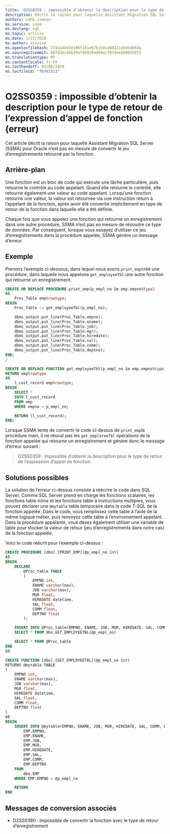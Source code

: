```yaml
---
title: 'O2SS0359 : impossible d’obtenir la description pour le type de retour de l’expression d’appel de fonction (erreur)'
description: Décrit la raison pour laquelle Assistant Migration SQL Server (SSMA) pour Oracle n’est pas en mesure de convertir le jeu d’enregistrements retourné par la fonction.
authors: nahk-ivanov
ms.service: ssma
ms.devlang: sql
ms.topic: article
ms.date: 1/22/2020
ms.author: alexiva
ms.openlocfilehash: 7741a4b47e10bf1b1e67b1b4ce8d221ebd54654a
ms.sourcegitcommit: b87d36c46b39af8b929ad94ec707dee8800950f5
ms.translationtype: MT
ms.contentlocale: fr-FR
ms.lasthandoff: 02/08/2020
ms.locfileid: "76762513"
---
```

# <a name="o2ss0359-cannot-get-description-for-return-type-of-function-call-expression-error"></a>O2SS0359 : impossible d’obtenir la description pour le type de retour de l’expression d’appel de fonction (erreur)

Cet article décrit la raison pour laquelle Assistant Migration SQL Server (SSMA) pour Oracle n’est pas en mesure de convertir le jeu d’enregistrements retourné par la fonction.

## <a name="background"></a>Arrière-plan

Une fonction est un bloc de code qui exécute une tâche particulière, puis retourne le contrôle au code appelant. Quand elle retourne le contrôle, elle retourne également une valeur au code appelant. Lorsqu’une fonction retourne une valeur, la valeur est retournée via une instruction return à l’appelant de la fonction, après avoir été convertie implicitement en type de retour de la fonction dans laquelle elle a été définie.

Chaque fois que vous appelez une fonction qui retourne un enregistrement dans une autre procédure, SSMA n’est pas en mesure de résoudre ce type de données. Par conséquent, lorsque vous essayez d’utiliser ce jeu d’enregistrements dans la procédure appelée, SSMA génère un message d’erreur.

## <a name="example"></a>Exemple

Prenons l’exemple ci-dessous, dans lequel nous avons `print_emp`créé une procédure, dans laquelle nous appelons `get_employeeTbl` une autre fonction qui retourne un enregistrement.

```sql
CREATE OR REPLACE PROCEDURE print_emp(p_empl_no in emp.empno%type)
AS
    Proc_Table emp%rowtype;
BEGIN
    Proc_Table := get_employeeTbl(p_empl_no);

    dbms_output.put_line(Proc_Table.empno);
    dbms_output.put_line(Proc_Table.ename);
    dbms_output.put_line(Proc_Table.job);
    dbms_output.put_line(Proc_Table.mgr);
    dbms_output.put_line(Proc_Table.hiredate);
    dbms_output.put_line(Proc_Table.sal);
    dbms_output.put_line(Proc_Table.comm);
    dbms_output.put_line(Proc_Table.deptno);
END;
/

CREATE OR REPLACE FUNCTION get_employeeTbl(p_empl_no in emp.empno%type)
RETURN emp%rowtype
AS
    l_cust_record emp%rowtype;
BEGIN
    SELECT *
    INTO l_cust_record
    FROM emp
    WHERE empno = p_empl_no;

    RETURN (l_cust_record);
END;
```

Lorsque SSMA tente de convertir le code ci-dessus de `print_emp`la procédure main, il ne résout pas les `get_emploreeTbl` opérations de la fonction appelée qui retourne un enregistrement et génère donc le message d’erreur suivant :

> O2SS0359 : impossible d’obtenir la description pour le type de retour de l’expression d’appel de fonction

## <a name="possible-remedies"></a>Solutions possibles

La solution de l’erreur ci-dessus consiste à réécrire le code dans SQL Server. Comme SQL Server prend en charge les fonctions scalaires, les fonctions table inline et les fonctions table à instructions multiples, vous pouvez déclarer une `@mytable` table temporaire dans le code T-SQL de la fonction appelée. Dans le code, vous remplissez cette table à l’aide de la même logique métier, puis renvoyez cette table à l’environnement appelant. Dans la procédure appelante, vous devez également utiliser une variable de table pour stocker la valeur de retour (jeu d’enregistrements dans notre cas) de la fonction appelée.

Voici le code réécrit pour l’exemple ci-dessus :

```sql
CREATE PROCEDURE [dbo].[PRINT_EMP](@p_empl_no Int)
AS
BEGIN
    DECLARE
        @Proc_table TABLE
        (
            EMPNO int,
            ENAME varchar(max),
            JOB varchar(max),
            MGR float,
            HIREDATE datetime,
            SAL float,
            COMM float,
            DEPTNO float
        );

    INSERT INTO @Proc_table(EMPNO, ENAME, JOB, MGR, HIREDATE, SAL, COMM, DEPTNO)
    SELECT * FROM dbo.GET_EMPLOYEETBL(@p_empl_no)

    SELECT * FROM @Proc_table
END
GO

CREATE FUNCTION [dbo].[GET_EMPLOYEETBL](@p_empl_no Int)
RETURNS @mytable TABLE
(
    EMPNO int,
    ENAME varchar(max),
    JOB varchar(max),
    MGR float,
    HIREDATE datetime,
    SAL float,
    COMM float,
    DEPTNO float
)
AS
BEGIN
    INSERT INTO @mytable(EMPNO, ENAME, JOB, MGR, HIREDATE, SAL, COMM, DEPTNO) SELECT
        EMP.EMPNO,
        EMP.ENAME,
        EMP.JOB,
        EMP.MGR,
        EMP.HIREDATE,
        EMP.SAL,
        EMP.COMM,
        EMP.DEPTNO
    FROM
        dbo.EMP
    WHERE EMP.EMPNO = @p_empl_no

    RETURN
END
```

## <a name="related-conversion-messages"></a>Messages de conversion associés

* O2SS0380 : impossible de convertir la fonction avec le type de retour d’enregistrement
